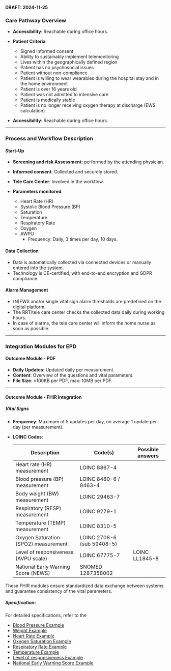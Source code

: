 **DRAFT: 2024-11-25**

### Care Pathway Overview

- **Accessibility**: Reachable during office hours.
- **Patient Criteria**:

  - Signed informed consent
  - Ability to sustainably implement telemonitoring
  - Lives within the geographically defined region
  - Patient has no psychosocial issues
  - Patient without non-compliance
  - Patient is willing to wear wearables during the hospital stay and in the home environment
  - Patient is over 16 years old
  - Patient was not admitted to intensive care
  - Patient is medically stable
  - Patient is no longer receiving oxygen therapy at discharge (EWS calculation)

- **Accessibility**: Reachable during office hours.

---

### Process and Workflow Description

#### Start-Up

- **Screening and risk Assessment**: performed by the attending physician.
- **Informed consent**: Collected and securely stored.
- **Tele Care Center**: Involved in the workflow.
- **Parameters monitored**:

  - Heart Rate (HR)
  - Systolic Blood Pressure (BP)
  - Saturation
  - Temperature
  - Respiratory Rate
  - Oxygen
  - AWPU
    - Frequency: Daily, 3 times per day, 10 days.

#### Data Collection

- Data is automatically collected via connected devices or manually entered into the system.
- Technology is CE-certified, with end-to-end encryption and GDPR compliance.

#### Alarm Management

- (N)EWS and/or single vital sign alarm thresholds are predefined on the digital platform.
- The RRT/tele care center checks the collected data daily during working hours.
- In case of alarms, the tele care center will inform the home nurse as soon as possible.

---

### Integration Modules for EPD

#### Outcome Module - PDF

- **Daily Updates**: Updated daily per measurement.
- **Content**: Overview of the questions and vital parameters.
- **File Size**: ±100KB per PDF, max: 10MB per PDF.

---

#### Outcome Module - FHIR Integration

##### Vital Signs

- **Frequency**: Maximum of 5 updates per day, on average 1 update per day (per measurement).
- **LOINC Codes**:
  <div class="table-md"></div>

  | Description                          | Code(s)                    | Possible answers |
  | ------------------------------------ | -------------------------- | ---------------- |
  | Heart rate (HR) measurement          | LOINC 8867-4               |                  |
  | Blood pressure (BP) measurement      | LOINC 8480-6 / 8463-4      |                  |
  | Body weight (BW) measurement         | LOINC 29463-7              |                  |
  | Respiratory (RESP) measurement       | LOINC 9279-1               |                  |
  | Temperature (TEMP) measurement       | LOINC 8310-5               |                  |
  | Oxygen Saturation (SPO2) measurement | LOINC 2708-6 (sub 59408-5) |                  |
  | Level of responsiveness (AVPU scale) | LOINC 67775-7              | LOINC LL1845-8   |
  | National Early Warning Score (NEWS)  | SNOMED 1287358002          |                  |

These FHIR modules ensure standardized data exchange between systems and guarantee consistency of the vital parameters.

##### Specification:

For detailed specifications, refer to the

- [Blood Pressure Example](./Observation-BloodPressureExample.html)
- [Weight Example](./Observation-BodyWeightExample.html)
- [Heart Rate Example](./Observation-HeartRateExample.html)
- [Oxygen Saturation Example](./Observation-OxygenSaturationExample.html)
- [Respiratory Rate Example](./Observation-RespiratoryRateExample.html)
- [Temperature Example](./Observation-BodyTemperatureExample.html)
- [Level of responsiveness Example](./Observation-LevelOfResponsivenessExample.html)
- [National Early Warning Score Example](./Observation-NationalEarlyWarningScoreExample.html)
